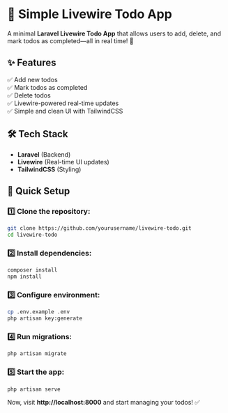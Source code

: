 # 📝 Simple Livewire Todo App

A minimal **Laravel Livewire Todo App** that allows users to add, delete, and mark todos as completed—all in real time! 🚀

## ✨ Features  
✅ Add new todos  
✅ Mark todos as completed  
✅ Delete todos  
✅ Livewire-powered real-time updates  
✅ Simple and clean UI with TailwindCSS  

## 🛠 Tech Stack  
- **Laravel** (Backend)  
- **Livewire** (Real-time UI updates)  
- **TailwindCSS** (Styling)  

## 🚀 Quick Setup  
### 1️⃣ Clone the repository:  
```bash
git clone https://github.com/yourusername/livewire-todo.git
cd livewire-todo
```

### 2️⃣ Install dependencies:  
```bash
composer install
npm install
```

### 3️⃣ Configure environment:  
```bash
cp .env.example .env
php artisan key:generate
```

### 4️⃣ Run migrations:  
```bash
php artisan migrate
```

### 5️⃣ Start the app:  
```bash
php artisan serve
```

Now, visit **http://localhost:8000** and start managing your todos! ✅


